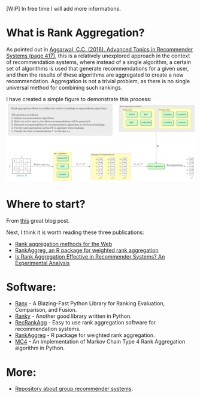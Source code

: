 [WIP] In free time I will add more informations.

# What is Rank Aggregation?
As pointed out in [Aggarwal, C.C. (2016). Advanced Topics in Recommender Systems (page 417)](https://doi.org/10.1007/978-3-319-29659-3_13), this is a relatively unexplored approach in the context of recommendation systems, where instead of a single algorithm, a certain set of algorithms is used that generate recommendations for a given user, and then the results of these algorithms are aggregated to create a new recommendation. Aggregation is not a trivial problem, as there is no single universal method for combining such rankings.

I have created a simple figure to demonstrate this process:
<img src="./GA.svg">

# Where to start?
From [this](https://vene.ro/blog/kemeny-young-optimal-rank-aggregation-in-python.html) great blog post.

Next, I think it is worth reading these three publications:
* [Rank aggregation methods for the Web](https://dl.acm.org/doi/10.1145/371920.372165)
* [RankAggreg, an R package for weighted rank aggregation](https://cran.r-project.org/web/packages/RankAggreg/vignettes/RankAggreg.pdf)
* [Is Rank Aggregation Effective in Recommender Systems? An Experimental Analysis](https://doi.org/10.1145/3365375)

# Software:
* [Ranx](https://github.com/AmenRa/ranx) - A Blazing-Fast Python Library for Ranking Evaluation, Comparison, and Fusion.
* [Ranky](https://github.com/Didayolo/ranky) - Another good library written in Python.
* [RecRankAgg](https://github.com/mbalchanowski/RecRankAgg) - Easy to use rank aggregation software for recommendation systems.
* [RankAggreg](https://cran.r-project.org/web/packages/RankAggreg/vignettes/RankAggreg.pdf) - R package for weighted rank aggregation.
* [MC4](https://github.com/kalyaniuniversity/MC4) - An implementation of Markov Chain Type 4 Rank Aggregation algorithm in Python.

# More:
* [Repository about group recommender systems](https://github.com/lucasvinhtran/group-recommender-systems).
